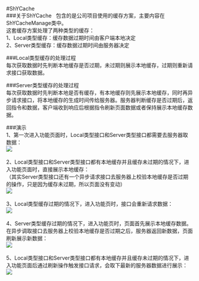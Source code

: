 #ShYCache  
###关于ShYCache  
包含的是公司项目使用的缓存方案，主要内容在ShYCacheManage类中。  
这套缓存方案处理了两种类型的缓存：  
1、Local类型缓存：缓存数据过期时间由客户端本地决定  
2、Server类型缓存：缓存数据过期时间由服务器决定  

###Local类型缓存的处理过程  
每次获取数据时先判断本地缓存是否过期，未过期则展示本地缓存，过期则重新请求接口获取数据。  

###Server类型缓存的处理过程  
每次获取数据时先判断本地是否有缓存，有本地缓存则先展示本地缓存，同时再异步请求接口，将本地缓存的生成时间传给服务器。服务器判断缓存是否过期后，返回指令和数据，客户端收到响应后根据指令刷新页面数据或者保持展示本地缓存数据。  

###演示  
1、第一次进入功能页面时，Local类型接口和Server类型接口都需要去服务器取数据：  
![](https://github.com/ShayneYeorg/ShYCache/blob/master/images/1_first_load.gif)  

2、Local类型接口和Server类型接口都有本地缓存并且缓存未过期的情况下，进入功能页面时，直接展示本地缓存：  
（其实Server类型接口还有一个异步请求接口去服务器上校验本地缓存是否过期的操作，只是因为缓存未过期，所以页面没有变动）  
![](https://github.com/ShayneYeorg/ShYCache/blob/master/images/2_read_cache.gif)    

3、Local类型缓存过期的情况下，进入功能页时，接口会重新请求数据：  
![](https://github.com/ShayneYeorg/ShYCache/blob/master/images/3_local_type_expire.gif)   

4、Server类型缓存过期的情况下，进入功能页时，页面首先展示本地缓存数据。在异步调取接口去服务器上校验本地缓存是否过期之后，服务器返回新数据，页面刷新展示新数据：  
![](https://github.com/ShayneYeorg/ShYCache/blob/master/images/4_server_type_expire.gif)   

5、Local类型接口和Server类型接口都有本地缓存并且缓存未过期的情况下，进入功能页面后通过刷新操作触发接口请求，会取下最新的服务器数据进行展示：  
![](https://github.com/ShayneYeorg/ShYCache/blob/master/images/5_refresh_load.gif)   


